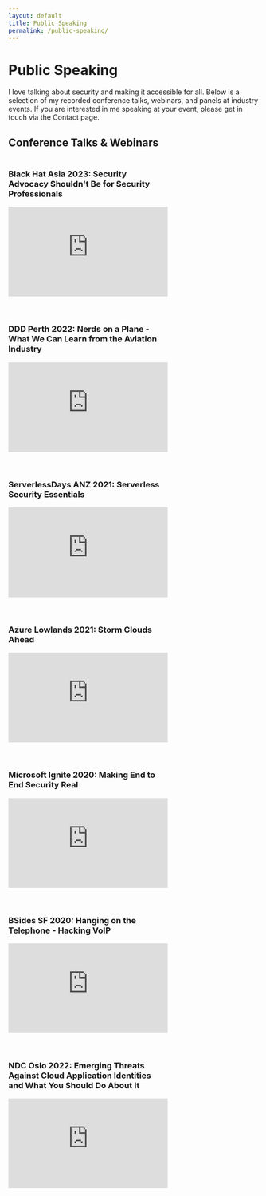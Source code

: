 ```yaml
---
layout: default
title: Public Speaking
permalink: /public-speaking/
---
```


# Public Speaking

I love talking about security and making it accessible for all. Below is a selection of my recorded conference talks, webinars, and panels at industry events. If you are interested in me speaking at your event, please get in touch via the Contact page.

## Conference Talks & Webinars

<div style="display: flex; flex-wrap: wrap; gap: 32px; justify-content: flex-start;">
  <div style="flex: 1 1 45%; min-width: 320px; max-width: 48%;">
    <h3>Black Hat Asia 2023: Security Advocacy Shouldn't Be for Security Professionals</h3>
    <div style="position:relative;padding-bottom:56.25%;height:0;overflow:hidden;max-width:100%;">
      <iframe src="https://www.youtube.com/embed/7ZA2Vl_VlhE" frameborder="0" allowfullscreen style="position:absolute;top:0;left:0;width:100%;height:100%;"></iframe>
    </div>
  </div>
  <div style="flex: 1 1 45%; min-width: 320px; max-width: 48%;">
    <h3>DDD Perth 2022: Nerds on a Plane - What We Can Learn from the Aviation Industry</h3>
    <div style="position:relative;padding-bottom:56.25%;height:0;overflow:hidden;max-width:100%;">
      <iframe src="https://www.youtube.com/embed/pmcbabgFEXY" frameborder="0" allowfullscreen style="position:absolute;top:0;left:0;width:100%;height:100%;"></iframe>
    </div>
  </div>
  <div style="flex: 1 1 45%; min-width: 320px; max-width: 48%;">
    <h3>ServerlessDays ANZ 2021: Serverless Security Essentials</h3>
    <div style="position:relative;padding-bottom:56.25%;height:0;overflow:hidden;max-width:100%;">
      <iframe src="https://www.youtube.com/embed/Dr2Sx3fQ-8Y" frameborder="0" allowfullscreen style="position:absolute;top:0;left:0;width:100%;height:100%;"></iframe>
    </div>
  </div>
  <div style="flex: 1 1 45%; min-width: 320px; max-width: 48%;">
    <h3>Azure Lowlands 2021: Storm Clouds Ahead</h3>
    <div style="position:relative;padding-bottom:56.25%;height:0;overflow:hidden;max-width:100%;">
      <iframe src="https://www.youtube.com/embed/-4Pu0ELX3sk" frameborder="0" allowfullscreen style="position:absolute;top:0;left:0;width:100%;height:100%;"></iframe>
    </div>
  </div>
  <div style="flex: 1 1 45%; min-width: 320px; max-width: 48%;">
    <h3>Microsoft Ignite 2020: Making End to End Security Real</h3>
    <div style="position:relative;padding-bottom:56.25%;height:0;overflow:hidden;max-width:100%;">
      <iframe src="https://www.youtube.com/embed/VqiCrFhP-KY" frameborder="0" allowfullscreen style="position:absolute;top:0;left:0;width:100%;height:100%;"></iframe>
    </div>
  </div>
  <div style="flex: 1 1 45%; min-width: 320px; max-width: 48%;">
    <h3>BSides SF 2020: Hanging on the Telephone - Hacking VoIP</h3>
    <div style="position:relative;padding-bottom:56.25%;height:0;overflow:hidden;max-width:100%;">
      <iframe src="https://www.youtube.com/embed/dC4U3UVZsp8" frameborder="0" allowfullscreen style="position:absolute;top:0;left:0;width:100%;height:100%;"></iframe>
    </div>
  </div>
  <div style="flex: 1 1 45%; min-width: 320px; max-width: 48%;">
    <h3>NDC Oslo 2022: Emerging Threats Against Cloud Application Identities and What You Should Do About It</h3>
    <div style="position:relative;padding-bottom:56.25%;height:0;overflow:hidden;max-width:100%;">
      <iframe src="https://www.youtube.com/embed/EPNjm9AcezA" frameborder="0" allowfullscreen style="position:absolute;top:0;left:0;width:100%;height:100%;"></iframe>
    </div>
  </div>
</div>
